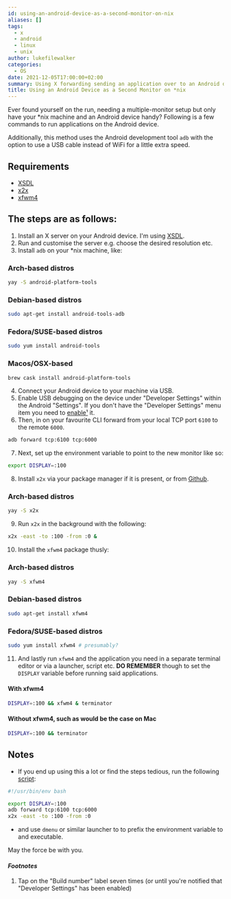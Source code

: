 ```yaml
---
id: using-an-android-device-as-a-second-monitor-on-nix
aliases: []
tags:
  - x
  - android
  - linux
  - unix
author: lukefilewalker
categories:
  - OS
date: 2021-12-05T17:00:00+02:00
summary: Using X forwarding sending an application over to an Android device is relatively painless.
title: Using an Android Device as a Second Monitor on *nix
---
```


Ever found yourself on the run, needing a multiple-monitor setup but only have your \*nix machine and an Android device handy? Following is a few commands to run applications on the Android device.

Additionally, this method uses the Android development tool `adb` with the option to use a USB cable instead of WiFi for a little extra speed.

## Requirements

- [XSDL](https://play.google.com/store/apps/details?id=x.org.server)
- [x2x](https://github.com/dottedmag/x2x)
- [xfwm4](https://docs.xfce.org/xfce/xfwm4/start)

## The steps are as follows:

1. Install an X server on your Android device. I'm using [XSDL](https://play.google.com/store/apps/details?id=x.org.server).
2. Run and customise the server e.g. choose the desired resolution etc.
3. Install `adb` on your \*nix machine, like:

### Arch-based distros

```bash
yay -S android-platform-tools
```

### Debian-based distros

```bash
sudo apt-get install android-tools-adb
```

### Fedora/SUSE-based distros

```bash
sudo yum install android-tools
```

### Macos/OSX-based

```bash
brew cask install android-platform-tools
```
4. Connect your Android device to your machine via USB.
5. Enable USB debugging on the device under "Developer Settings" within the Android "Settings". If you don't have the "Developer Settings" menu item you need to [enable¹](#_footnotes_) it.
6. Then, in on your favourite CLI forward from your local TCP port `6100` to the remote `6000`.
```bash
adb forward tcp:6100 tcp:6000
```
7. Next, set up the environment variable to point to the new monitor like so:
```bash
export DISPLAY=:100
```
8. Install `x2x` via your package manager if it is present, or from [Github](https://github.com/dottedmag/x2x).

### Arch-based distros

```bash
yay -S x2x
```
9. Run `x2x` in the background with the following:
```bash
x2x -east -to :100 -from :0 &
```
10. Install the `xfwm4` package thusly:

### Arch-based distros

```bash
yay -S xfwm4
```

### Debian-based distros

```bash
sudo apt-get install xfwm4
```

### Fedora/SUSE-based distros

```bash
sudo yum install xfwm4 # presumably?
```
11. And lastly run `xfwm4` and the application you need in a separate terminal editor or via a launcher, script etc. **DO REMEMBER** though to set the `DISPLAY` variable before running said applications.

#### With xfwm4

```bash
DISPLAY=:100 && xfwm4 & terminator
```

#### Without xfwm4, such as would be the case on Mac

```bash
DISPLAY=:100 && terminator
```

## Notes

- If you end up using this a lot or find the steps tedious, run the following [script](https://github.com/claudemuller/dot-files/blob/master/scripts/.local/bin/start-secondary-mon):
```bash
#!/usr/bin/env bash

export DISPLAY=:100
adb forward tcp:6100 tcp:6000
x2x -east -to :100 -from :0
```
- and use `dmenu` or similar launcher to to prefix the environment variable to and executable.

May the force be with you.

#### _Footnotes_

1. Tap on the "Build number" label seven times (or until you're notified that "Developer Settings" has been enabled)
